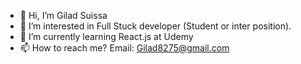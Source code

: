 - 👋 Hi, I’m Gilad Suissa
- 👀 I’m interested in Full Stuck developer (Student or inter position).
- 🌱 I’m currently learning React.js at Udemy 
- 📫 How to reach me? Email: Gilad8275@gmail.com
